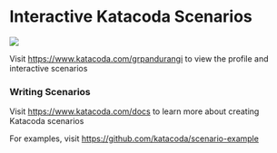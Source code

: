 # Interactive Katacoda Scenarios

[![](http://shields.katacoda.com/katacoda/grpandurangi/count.svg)](https://www.katacoda.com/grpandurangi "Get your profile on Katacoda.com")

Visit https://www.katacoda.com/grpandurangi to view the profile and interactive scenarios

### Writing Scenarios
Visit https://www.katacoda.com/docs to learn more about creating Katacoda scenarios

For examples, visit https://github.com/katacoda/scenario-example

